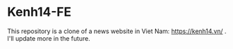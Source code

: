 # Kenh14-FE
This repository is a clone of a news website in Viet Nam: https://kenh14.vn/ . I'll update more in the future.
